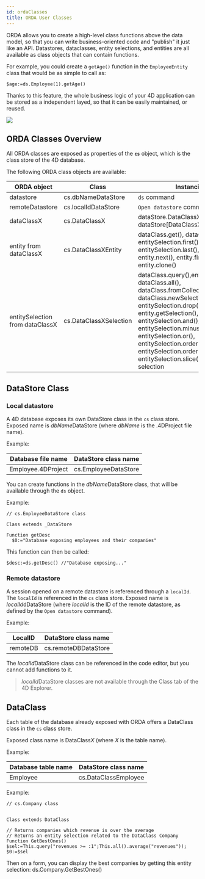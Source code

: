 ```yaml
---
id: ordaClasses
title: ORDA User Classes
---
```


ORDA allows you to create a high-level class functions above the data model, so that you can write business-oriented code and "publish" it just like an API. Datastores, dataclasses, entity selections, and entities are all available as class objects that can contain functions. 

For example, you could create a `getAge()` function in the `EmployeeEntity` class that would be as simple to call as:

```4d
$age:=ds.Employee(1).getAge()
```

Thanks to this feature, the whole business logic of your 4D application can be stored as a independent layed, so that it can be easily maintained, or reused. 

![](assets/en/API/api.png)


## ORDA Classes Overview

All ORDA classes are exposed as properties of the **`cs`** object, which is the class store of the 4D database.

The following ORDA class objects are available:

|ORDA object|Class|Instanciated by|
|---|---|---|
|datastore|cs.dbNameDataStore|`ds` command|
|remoteDatastore|cs.localIdDataStore|`Open datastore` command|
|dataClassX|cs.DataClassX|dataStore.DataClassX, dataStore[DataClassX]|
|entity from dataClassX|cs.DataClassXEntity|dataClass.get(), dataClass.new(), entitySelection.first(), entitySelection.last(), entity.previous(), entity.next(), entity.first(), entity.last(), entity.clone()|
|entitySelection from dataClassX|cs.DataClassXSelection|dataClass.query(),entitySelection.query(), dataClass.all(), dataClass.fromCollection(), dataClass.newSelection(), entitySelection.drop(), entity.getSelection(), entitySelection.and(), entitySelection.minus(), entitySelection.or(), entitySelection.orderBy(), entitySelection.orderByFormula(), entitySelection.slice(), Create entity selection|


## DataStore Class


### Local datastore

A 4D database exposes its own DataStore class in the `cs` class store. Exposed name is *dbName*DataStore (where *dbName* is the .4DProject file name). 

Example:

Database file name|DataStore class name|
|---|---|
|Employee.4DProject|cs.EmployeeDataStore|
 
You can create functions in the *dbName*DataStore class, that will be available through the `ds` object. 

Example:

```4d  
// cs.EmployeeDataStore class

Class extends _DataStore

Function getDesc
  $0:="Database exposing employees and their companies"
```

This function can then be called:

```4d
$desc:=ds.getDesc() //"Database exposing..."
```


### Remote datastore

A session opened on a remote datastore is referenced through a `localId`. The `localId` is referenced in the `cs` class store. Exposed name is *localId*dDataStore (where *localId* is the ID of the remote datastore, as defined by the `Open datastore` command). 

Example:

LocalID|DataStore class name|
|---|---|
|remoteDB|cs.remoteDBDataStore|
 
The *localId*DataStore class can be referenced in the code editor, but you cannot add functions to it. 

> *localId*DataStore classes are not available through the Class tab of the 4D Explorer. 



## DataClass

Each table of the database already exposed with ORDA offers a DataClass class in the `cs` class store.

Exposed class name is DataClass*X* (where *X* is the table name). 

Example:

Database table name|DataStore class name|
|---|---|
|Employee|cs.DataClassEmployee|

Example:

```4D
// cs.Company class


Class extends DataClass

// Returns companies which revenue is over the average
// Returns an entity selection related to the DataClass Company 
Function GetBestOnes()
$sel:=This.query("revenues >= :1";This.all().average("revenues"));
$0:=$sel
```


Then on a form, you can display the best companies by getting this entity selection: ds.Company.GetBestOnes()

